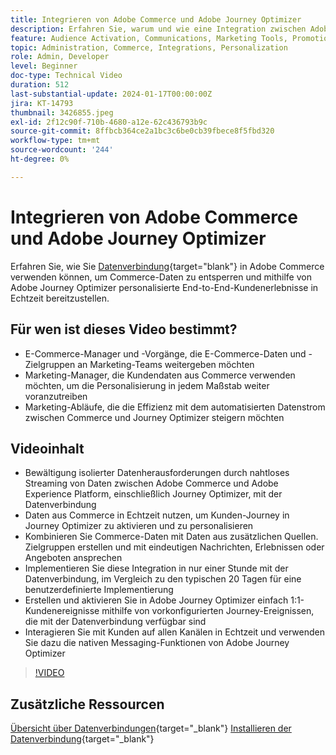 ```yaml
---
title: Integrieren von Adobe Commerce und Adobe Journey Optimizer
description: Erfahren Sie, warum und wie eine Integration zwischen Adobe Commerce und Adobe Journey Optimizer implementiert werden kann.
feature: Audience Activation, Communications, Marketing Tools, Promotions/Events
topic: Administration, Commerce, Integrations, Personalization
role: Admin, Developer
level: Beginner
doc-type: Technical Video
duration: 512
last-substantial-update: 2024-01-17T00:00:00Z
jira: KT-14793
thumbnail: 3426855.jpeg
exl-id: 2f12c90f-710b-4680-a12e-62c436793b9c
source-git-commit: 8ffbcb364ce2a1bc3c6be0cb39fbece8f5fbd320
workflow-type: tm+mt
source-wordcount: '244'
ht-degree: 0%

---
```


# Integrieren von Adobe Commerce und Adobe Journey Optimizer

Erfahren Sie, wie Sie [Datenverbindung](https://experienceleague.adobe.com/docs/commerce-merchant-services/data-connection/overview.html){target="blank"} in Adobe Commerce verwenden können, um Commerce-Daten zu entsperren und mithilfe von Adobe Journey Optimizer personalisierte End-to-End-Kundenerlebnisse in Echtzeit bereitzustellen.

## Für wen ist dieses Video bestimmt?

- E-Commerce-Manager und -Vorgänge, die E-Commerce-Daten und -Zielgruppen an Marketing-Teams weitergeben möchten
- Marketing-Manager, die Kundendaten aus Commerce verwenden möchten, um die Personalisierung in jedem Maßstab weiter voranzutreiben
- Marketing-Abläufe, die die Effizienz mit dem automatisierten Datenstrom zwischen Commerce und Journey Optimizer steigern möchten

## Videoinhalt

- Bewältigung isolierter Datenherausforderungen durch nahtloses Streaming von Daten zwischen Adobe Commerce und Adobe Experience Platform, einschließlich Journey Optimizer, mit der Datenverbindung
- Daten aus Commerce in Echtzeit nutzen, um Kunden-Journey in Journey Optimizer zu aktivieren und zu personalisieren
- Kombinieren Sie Commerce-Daten mit Daten aus zusätzlichen Quellen. Zielgruppen erstellen und mit eindeutigen Nachrichten, Erlebnissen oder Angeboten ansprechen
- Implementieren Sie diese Integration in nur einer Stunde mit der Datenverbindung, im Vergleich zu den typischen 20 Tagen für eine benutzerdefinierte Implementierung
- Erstellen und aktivieren Sie in Adobe Journey Optimizer einfach 1:1-Kundenereignisse mithilfe von vorkonfigurierten Journey-Ereignissen, die mit der Datenverbindung verfügbar sind
- Interagieren Sie mit Kunden auf allen Kanälen in Echtzeit und verwenden Sie dazu die nativen Messaging-Funktionen von Adobe Journey Optimizer

>[!VIDEO](https://video.tv.adobe.com/v/3426855/?learn=on)

## Zusätzliche Ressourcen

[Übersicht über Datenverbindungen](https://experienceleague.adobe.com/docs/commerce-merchant-services/data-connection/overview.html){target="_blank"}
[Installieren der Datenverbindung](https://experienceleague.adobe.com/docs/commerce-merchant-services/data-connection/fundamentals/install.html){target="_blank"}
